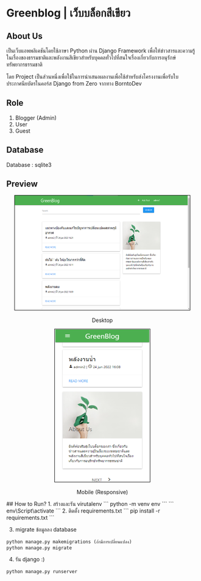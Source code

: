 # Greenblog | เว็บบล็อกสีเขียว

## About Us
เป็นเว็บแอพพลิเคชันโดยใช้ภาษา Python ผ่าน Django Framework เพื่อให้ข่าวสารและความรู้ในเรื่องของธรรมชาติและพลังงานสีเขียวสำหรับบุคคลทั่วไปที่สนใจเรื่องเกี่ยวกับการอนุรักษ์ทรัพยากรธรรมชาติ

โดย Project เป็นส่วนหนึ่งเพื่อใช้ในการนำเสนอผลงานเพื่อใช้สำหรับส่งโครงงานเพื่อรับใบประกาศนียบัตรในคอร์ส Django from Zero จากทาง BorntoDev

## Role
1. Blogger (Admin)
2. User
3. Guest

## Database
Database : sqlite3

## Preview
<p align="center">
  <img width="460" height="300" src="my_blog.png" style="border:1px black solid">
</p>
<p align="center">
  Desktop
</p>
<p align="center">
  <img width="250" height="400" src="my_blog_res.png" style="border:1px black solid">
</p>
<p align="center">
  Mobile (Responsive)
</p>
## How to Run?
1. สร้างและรัน virutalenv
```
python -m venv env
```
```
env\Script\activate
```
2. ติดตั้ง requirements.txt
```
pip install -r requirements.txt
```

3. migrate ข้อมูลลง database
```
python manage.py makemigrations (ถ้ามีการเปลี่ยนแปลง)
python manage.py migrate
```
4. รัน django :)
```
python manage.py runserver
```